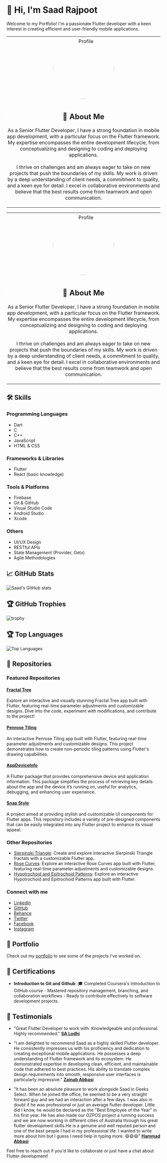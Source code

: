 # 👋 Hi, I'm Saad Rajpoot

Welcome to my Portfolio! I'm a passionate Flutter developer with a keen interest in creating efficient and user-friendly mobile applications.

<table style="border: 1px solid white; border-collapse: collapse; width: 100%;">
  <tr style="display: flex; flex-direction: column; align-items: center;">
    <td style="border: 1px solid white; width: 100%; text-align: center;">
      <img src="https://images.weserv.nl/?url=avatars.githubusercontent.com/u/72617801?v=5&h=250&w=250&fit=cover&mask=circle&maxage=7d" alt="Profile" style="border-radius: 50%; width: 200px; height: 200px;"/>
    </td>
    <td style="border: 1px solid white; width: 100%; text-align: center;">
      <div>
        <h2 style="border: 1px solid white; text-align: center;">🚀 About Me</h2>
          <p style="text-align: center;">As a Senior Flutter Developer, I have a strong foundation in mobile app development, with a particular focus on the Flutter framework. My expertise encompasses the entire development lifecycle, from conceptualizing and designing to coding and deploying applications.
  <br>
<br>
  I thrive on challenges and am always eager to take on new projects that push the boundaries of my skills. My work is driven by a deep understanding of client needs, a commitment to quality, and a keen eye for detail. I excel in collaborative environments and believe that the best results come from teamwork and open communication.</p>
       </div>
    </td>
  </tr>
</table>

<table style="border: 1px solid white; border-collapse: collapse; width: 100%;">
  <tr style="display: flex; flex-direction: column; align-items: center;">
    <td style="border: 1px solid white; width: 100%; text-align: center;">
      <img src="https://images.weserv.nl/?url=avatars.githubusercontent.com/u/72617801?v=5&h=250&w=250&fit=cover&mask=circle&maxage=7d" alt="Profile" style="border-radius: 50%; width: 200px; height: 200px; object-fit: cover;"/>
    </td>
    <td style="border: 1px solid white; width: 100%; text-align: center;">
      <div>
        <h2 style="border: 1px solid white; text-align: center;">🚀 About Me</h2>
          <p style="text-align: center;">As a Senior Flutter Developer, I have a strong foundation in mobile app development, with a particular focus on the Flutter framework. My expertise encompasses the entire development lifecycle, from conceptualizing and designing to coding and deploying applications.
  <br>
<br>
  I thrive on challenges and am always eager to take on new projects that push the boundaries of my skills. My work is driven by a deep understanding of client needs, a commitment to quality, and a keen eye for detail. I excel in collaborative environments and believe that the best results come from teamwork and open communication.</p>
       </div>
    </td>
  </tr>
</table>

<!-- Media query for larger screens -->
<div style="display: none;">
  <style>
    @media (min-width: 768px) {
      table {
        display: table;
      }
      table tr {
        display: table-row;
      }
      table td {
        display: table-cell;
        text-align: left;
        width: auto;
      }
      table td:first-child {
        text-align: center;
        vertical-align: middle;
        width: 250px; /* Image width */
      }
      table img {
        width: 250px;
        height: 250px;
      }
      table div h2, table div p {
        text-align: left;
      }
    }
  </style>
</div>


## 🛠️ Skills

### Programming Languages
- Dart
- C
- C++
- JavaScript
- HTML & CSS

### Frameworks & Libraries
- Flutter
- React (basic knowledge)

### Tools & Platforms
- Firebase
- Git & GitHub
- Visual Studio Code
- Android Studio
- Xcode

### Others
- UI/UX Design
- RESTful APIs
- State Management (Provider, Getx)
- Agile Methodologies

## 📈 GitHub Stats

![Saad's GitHub stats](https://github-readme-stats.vercel.app/api?username=Saad-Rajpoot&show_icons=true&theme=radical)

## 🏆 GitHub Trophies

![trophy](https://github-profile-trophy.vercel.app/?username=Saad-Rajpoot&theme=onedark)

## 🏆 Top Languages

![Top Languages](https://github-readme-stats.vercel.app/api/top-langs/?username=Saad-Rajpoot&layout=compact&theme=radical)

## 📂 Repositories

### Featured Repositories

#### [Fractal Tree](https://github.com/Saad-Rajpoot/Fractal-Tree)
Explore an interactive and visually stunning Fractal Tree app built with Flutter, featuring real-time parameter adjustments and customizable designs. Dive into the code, experiment with modifications, and contribute to the project!

#### [Penrose Tiling](https://github.com/Saad-Rajpoot/Penrose-Tiling)
An interactive Penrose Tiling app built with Flutter, featuring real-time parameter adjustments and customizable designs. This project demonstrates how to create non-periodic tiling patterns using Flutter's drawing capabilities.

#### [AppDeviceInfo](https://github.com/Saad-Rajpoot/AppDeviceInfo)
A Flutter package that provides comprehensive device and application information. This package simplifies the process of retrieving key details about the app and the device it’s running on, useful for analytics, debugging, and enhancing user experience.

#### [Snap Style](https://github.com/Saad-Rajpoot/Snap-Style)
A project aimed at providing stylish and customizable UI components for Flutter apps. This repository includes a variety of pre-designed components that can be easily integrated into any Flutter project to enhance its visual appeal.

### Other Repositories
- [Sierpinski Triangle](https://github.com/Saad-Rajpoot/Sierpinski-Triangle): Create and explore interactive Sierpinski Triangle fractals with a customizable Flutter app.
- [Rose Curves](https://github.com/Saad-Rajpoot/Rose-Curves): Explore an interactive Rose Curves app built with Flutter, featuring real-time parameter adjustments and customizable designs.
- [Hypotrochoid and Epitrochoid Patterns](https://github.com/Saad-Rajpoot/chat-app): Explore an interactive Hypotrochoid and Epitrochoid Patterns app built with Flutter.

### Connect with me

- [LinkedIn](https://www.linkedin.com/in/saad-rajpoot-b3ba85225/)
- [GitHub](https://www.github.com/Saad-Rajpoot/)
- [Behance](https://www.behance.net/saadrajpoot5/)
- [Twitter](https://www.twitter.com/saadi47123/)
- [Facebook](https://www.facebook.com/saad.saad.9083477/)
- [Instagram](https://www.instagram.com/saadrajpoot42/)

## 💼 Portfolio

Check out my [portfolio](https://saad-rajpoot.github.io/) to see some of the projects I've worked on.

## 📄 Certifications

- **Introduction to Git and Github**: 🎓 Completed Coursera's Introduction to GitHub course - Mastered repository management, branching, and collaboration workflows - Ready to contribute effectively to software development projects.

## 🌟 Testimonials

- "Great Flutter Developer to work with. Knowledgeable and professional. Highly recommended."  [**SA Lodhi**](https://www.linkedin.com/in/salodhi1/)

- "I am delighted to recommend Saad as a highly skilled Flutter developer. He consistently impresses us with his proficiency and dedication to creating exceptional mobile applications.
He possesses a deep understanding of Flutter framework and its ecosystem. He demonstrated expertise in developing clean, efficient, and maintainable code that adhered to best practices. His ability to translate complex design requirements into smooth, responsive user interfaces is particularly impressive." [**Zainab Abbasi**](https://www.linkedin.com/in/zainababbasi848/)

- "It has been an absolute pleasure to work alongside Saad in Geeks Select. When he joined the office, he seemed to be a very straight forward guy and we had an interaction after a few days. I was also in doubt if he was professional or just an average flutter developer. Little did I know, he would be declared as the "Best Employee of the Year" in his first year. He has also made our OZPOS project a running success and we are now working in different cities of Australia through his great flutter development skills.He is a genuine and well reputed person and one of the best people I had in my professional life. I wanted to write more about him but I guess I need help in typing more. 😄😄😄"  [**Hammad Abbasi**](https://www.linkedin.com/in/hammad-abbasi09/)


Feel free to reach out if you'd like to collaborate or just have a chat about Flutter development!
